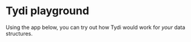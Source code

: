 # Tydi playground

Using the app below, you can try out how Tydi would work for _your_ data structures.

<!-- [stuff](./playground-build/app.js) -->

<script type="module" src="../playground-build/app.js"></script>
<link rel="stylesheet" href="../playground-build/style.css">
<div id="tydi-stream-vis-app" style="margin-top: 2em; width: 60vw" data-v-b043a349=""></div>

<style>
pre {
    margin: 0 !important;
}

.blockly-app-wrapper svg {
    z-index: 0 !important;
}

button {
    background: var(--btn-color);
    padding-inline: var(--btn-p);
}
</style>